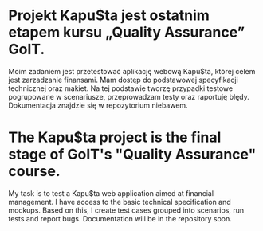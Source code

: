 # Projekt Kapu$ta jest ostatnim etapem kursu „Quality Assurance” GoIT. 
Moim zadaniem jest przetestować aplikację webową Kapu$ta, której celem jest zarzadzanie finansami. Mam dostęp do podstawowej specyfikacji technicznej oraz makiet. Na tej podstawie tworzę przypadki testowe pogrupowane w scenariusze, przeprowadzam testy oraz raportuję błędy. 
Dokumentacja znajdzie się w repozytorium niebawem.

# The Kapu$ta project is the final stage of GoIT's "Quality Assurance" course. 
My task is to test a Kapu$ta web application aimed at financial management. I have access to the basic technical specification and mockups. Based on this, I create test cases grouped into scenarios, run tests and report bugs. 
Documentation will be in the repository soon.


